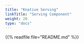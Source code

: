 ```yaml
---
title: "Knative Serving"
linkTitle: "Serving Component"
weight: 20
type: "docs"
---
```



{{% readfile file="README.md" %}}
